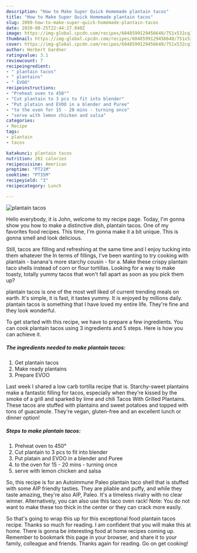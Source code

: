```yaml
---
description: "How to Make Super Quick Homemade plantain tacos"
title: "How to Make Super Quick Homemade plantain tacos"
slug: 2099-how-to-make-super-quick-homemade-plantain-tacos
date: 2020-08-25T22:44:27.040Z
image: https://img-global.cpcdn.com/recipes/6048599129456640/751x532cq70/plantain-tacos-recipe-main-photo.jpg
thumbnail: https://img-global.cpcdn.com/recipes/6048599129456640/751x532cq70/plantain-tacos-recipe-main-photo.jpg
cover: https://img-global.cpcdn.com/recipes/6048599129456640/751x532cq70/plantain-tacos-recipe-main-photo.jpg
author: Herbert Gardner
ratingvalue: 3.1
reviewcount: 7
recipeingredient:
- " plantain tacos"
- " plantains"
- " EVOO"
recipeinstructions:
- "Preheat oven to 450°"
- "Cut plantain to 3 pcs to fit into blender"
- "Put platain and EVOO in a blender and Puree"
- "to the oven for 15 - 20 mins - turning once"
- "serve with lemon chicken and salsa"
categories:
- Recipe
tags:
- plantain
- tacos

katakunci: plantain tacos 
nutrition: 261 calories
recipecuisine: American
preptime: "PT21M"
cooktime: "PT35M"
recipeyield: "3"
recipecategory: Lunch

---
```



![plantain tacos](https://img-global.cpcdn.com/recipes/6048599129456640/751x532cq70/plantain-tacos-recipe-main-photo.jpg)

Hello everybody, it is John, welcome to my recipe page. Today, I'm gonna show you how to make a distinctive dish, plantain tacos. One of my favorites food recipes. This time, I'm gonna make it a bit unique. This is gonna smell and look delicious.

Still, tacos are filling and refreshing at the same time and I enjoy tucking into them whatever the In terms of fillings, I&#39;ve been wanting to try cooking with plantain - banana&#39;s more starchy cousin - for a. Make these crispy plantain taco shells instead of corn or flour tortillas. Looking for a way to make toasty, totally yummy tacos that won&#39;t fall apart as soon as you pick them up?

plantain tacos is one of the most well liked of current trending meals on earth. It's simple, it is fast, it tastes yummy. It is enjoyed by millions daily. plantain tacos is something that I have loved my entire life. They're fine and they look wonderful.


To get started with this recipe, we have to prepare a few ingredients. You can cook plantain tacos using 3 ingredients and 5 steps. Here is how you can achieve it.

<!--inarticleads1-->

##### The ingredients needed to make plantain tacos:

1. Get  plantain tacos
1. Make ready  plantains
1. Prepare  EVOO


Last week I shared a low carb tortilla recipe that is. Starchy-sweet plantains make a fantastic filling for tacos, especially when they&#39;re kissed by the smoke of a grill and sparked by lime and chili Tacos With Grilled Plantains. These tacos are stuffed with plantains and sweet potatoes and topped with tons of guacamole. They&#39;re vegan, gluten-free and an excellent lunch or dinner option! 

<!--inarticleads2-->

##### Steps to make plantain tacos:

1. Preheat oven to 450°
1. Cut plantain to 3 pcs to fit into blender
1. Put platain and EVOO in a blender and Puree
1. to the oven for 15 - 20 mins - turning once
1. serve with lemon chicken and salsa


So, this recipe is for an Autoimmune Paleo plantain taco shell that is stuffed with some AIP friendly tasties. They are pliable and puffy, and while they taste amazing, they&#39;re also AIP, Paleo. It&#39;s a timeless rivalry with no clear winner. Alternatively, you can also use this taco oven rack! Note: You do not want to make these too thick in the center or they can crack more easily. 

So that's going to wrap this up for this exceptional food plantain tacos recipe. Thanks so much for reading. I am confident that you will make this at home. There is gonna be interesting food at home recipes coming up. Remember to bookmark this page in your browser, and share it to your family, colleague and friends. Thanks again for reading. Go on get cooking!
